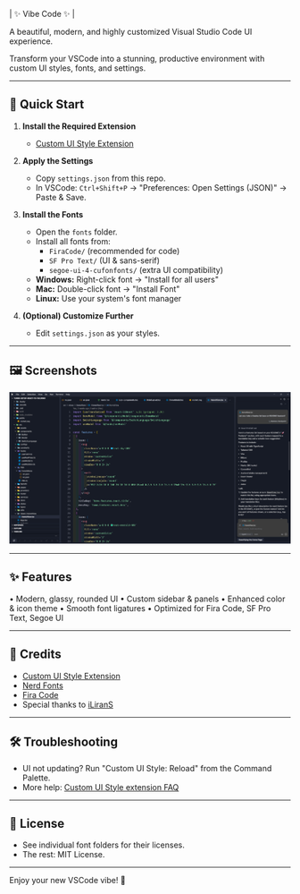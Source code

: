 | ✨ Vibe Code ✨ |

A beautiful, modern, and highly customized Visual Studio Code UI experience.

Transform your VSCode into a stunning, productive environment with custom UI styles, fonts, and settings.

---

## 🚀 Quick Start

1. **Install the Required Extension**

   - [Custom UI Style Extension](https://marketplace.visualstudio.com/items?itemName=subframe7536.custom-ui-style)

2. **Apply the Settings**

   - Copy `settings.json` from this repo.
   - In VSCode: `Ctrl+Shift+P` → "Preferences: Open Settings (JSON)" → Paste & Save.

3. **Install the Fonts**

   - Open the `fonts` folder.
   - Install all fonts from:
     - `FiraCode/` (recommended for code)
     - `SF Pro Text/` (UI & sans-serif)
     - `segoe-ui-4-cufonfonts/` (extra UI compatibility)
   - **Windows:** Right-click font → "Install for all users"
   - **Mac:** Double-click font → "Install Font"
   - **Linux:** Use your system's font manager

4. **(Optional) Customize Further**
   - Edit `settings.json` as your styles.

---

## 🖼️ Screenshots

![Vibe Code UI Preview](screenshots/vscode-vibe-preview.png)

---

## ✨ Features

• Modern, glassy, rounded UI
• Custom sidebar & panels
• Enhanced color & icon theme
• Smooth font ligatures
• Optimized for Fira Code,
SF Pro Text, Segoe UI

---

## 🙏 Credits

- [Custom UI Style Extension](https://marketplace.visualstudio.com/items?itemName=subframe7536.custom-ui-style)
- [Nerd Fonts](https://github.com/ryanoasis/nerd-fonts)
- [Fira Code](https://github.com/tonsky/FiraCode)
- Special thanks to [iLiranS](https://gist.github.com/iLiranS/a02c01a31176127a7e35c5ce170b8331)

---

## 🛠️ Troubleshooting

- UI not updating? Run "Custom UI Style: Reload" from the Command Palette.
- More help: [Custom UI Style extension FAQ](https://github.com/subframe7536/vscode-custom-ui-style#faq)

---

## 📄 License

- See individual font folders for their licenses.
- The rest: MIT License.

---

Enjoy your new VSCode vibe! 🎉
